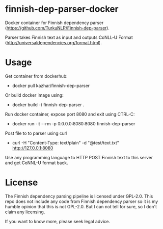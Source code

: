 # finnish-dep-parser-docker

Docker container for Finnish dependency parser (https://github.com/TurkuNLP/Finnish-dep-parser).

Parser takes Finnish text as input and outputs CoNLL-U Format (http://universaldependencies.org/format.html).

# Usage

Get container from dockerhub:

- docker pull kazhar/finnish-dep-parser

Or build docker image using:

- docker build -t finnish-dep-parser .

Run docker container, expose port 8080 and exit using CTRL-C:

- docker run -it --rm -p 0.0.0.0:8080:8080 finnish-dep-parser

Post file to to parser using curl

- curl -H "Content-Type: text/plain" -d "@test/text.txt" http://127.0.0.1:8080

Use any programming language to HTTP POST Finnish text to this server and get CoNNL-U format back.

# License

The Finnish dependency parsing pipeline is licensed under GPL-2.0. 
This repo does not include any code from Finnish dependency parser so it is my humble opinion that this is not GPL-2.0.
But I can not tell for sure, so I don't claim any licensing.

If you want to know more, please seek legal advice.

